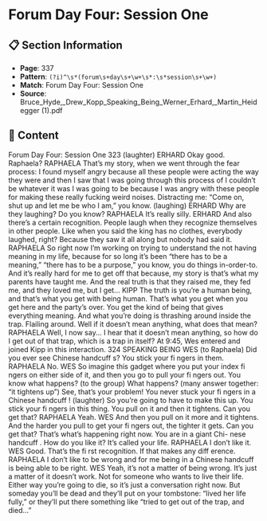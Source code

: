 # Forum Day Four: Session One

## 📋 Section Information

- **Page**: 337
- **Pattern**: `(?i)^\s*(forum\s+day\s+\w+\s*:\s*session\s+\w+)`
- **Match**: Forum Day Four: Session One
- **Source**: Bruce_Hyde,_Drew_Kopp_Speaking_Being_Werner_Erhard,_Martin_Heidegger (1).pdf

## 📄 Content

Forum Day Four: Session One
323
(laughter)
ERHARD
Okay good. Raphaela?
RAPHAELA
That’s my story, when we went through the fear process: I found myself angry because all these
people were acting the way they were and then I saw that I was going through this process of I
couldn’t be whatever it was I was going to be because I was angry with these people for making
these really fucking weird noises. Distracting me: “Come on, shut up and let me be who I am,”
you know.
(laughing)
ERHARD
Why are they laughing? Do you know?
RAPHAELA
It’s really silly.
ERHARD
And also there’s a certain recognition. People laugh when they recognize themselves in other
people. Like when you said the king has no clothes, everybody laughed, right? Because they
saw it all along but nobody had said it.
RAPHAELA
So right now I’m working on trying to understand the not having meaning in my life, because for
so long it’s been “there has to be a meaning,” “there has to be a purpose,” you know, you do things
in-order-to. And it’s really hard for me to get off  that because, my story is that’s what my parents
have taught me. And the real truth is that they raised me, they fed me, and they loved me, but I
get...
KIPP
The truth is you’re a human being, and that’s what you get with being human. That’s what
you get when you get here and the party’s over. You get the kind of being that gives everything
meaning. And what you’re doing is thrashing around inside the trap. Flailing around. Well if it
doesn’t mean anything, what does that mean?
RAPHAELA
Well, I now say... I hear that it doesn’t mean anything, so how do I get out of that trap, which is
a trap in itself?
At 9:45, Wes entered and joined Kipp in this interaction.
324
SPEAKING BEING
WES  (to Raphaela)
Did you ever see Chinese handcuff s? You stick your fi ngers in them.
RAPHAELA
No.
WES
So imagine this gadget where you put your index fi ngers on either side of it, and then you go to
pull your fi ngers out. You know what happens?
(to the group)
What happens?
(many answer together: “it tightens up”)
See, that’s your problem! You never stuck your fi ngers in a Chinese handcuff !
(laughter)
So you’re going to have to make this up. You stick your fi ngers in this thing. You pull on it and
then it tightens. Can you get that?
RAPHAELA
Yeah.
WES
And then you pull on it more and it tightens. And the harder you pull to get your fi ngers out,
the tighter it gets. Can you get that? That’s what’s happening right now. You are in a giant Chi-
nese handcuff . How do you like it? It’s called your life.
RAPHAELA
I don’t like it.
WES
Good. That’s the fi rst recognition. If that makes any diff erence.
RAPHAELA
I don’t like to be wrong and for me being in a Chinese handcuff  is being able to be right.
WES
Yeah, it’s not a matter of being wrong. It’s just a matter of it doesn’t work. Not for someone who
wants to live their life. Either way you’re going to die, so it’s just a conversation right now. But
someday you’ll be dead and they’ll put on your tombstone: “lived her life fully,” or they’ll put
there something like “tried to get out of the trap, and died...”